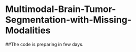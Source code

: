 # Multimodal-Brain-Tumor-Segmentation-with-Missing-Modalities

##The code is preparing in few days.
